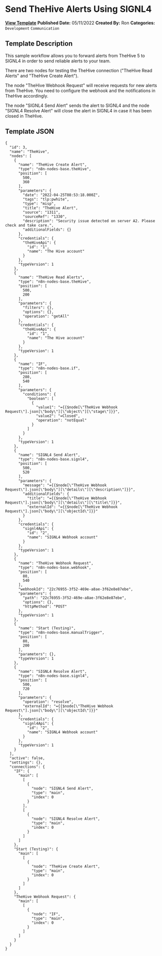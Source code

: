 # Send TheHive Alerts Using SIGNL4

**[View Template](https://n8n.io/workflows/1630-/)**  **Published Date:** 05/11/2022  **Created By:** Ron  **Categories:** `Development` `Communication`  

## Template Description

This sample workflow allows you to forward alerts from TheHive 5 to SIGNL4 in order to send reliable alerts to your team.

There are two nodes for testing the TheHive connection ("TheHive Read Alerts" and "TheHive Create Alert").

The node "TheHive Webhook Request" will receive requests for new alerts from TheHive. You need to configure the webhook and the notifications in TheHive accordingly.

The node "SIGNL4 Send Alert" sends the alert to SIGNL4 and the node "SIGNL4 Resolve Alert" will close the alert in SIGNL4 in case it has been closed in TheHive.


## Template JSON

```
{
  "id": 3,
  "name": "TheHive",
  "nodes": [
    {
      "name": "TheHive Create Alert",
      "type": "n8n-nodes-base.theHive",
      "position": [
        500,
        360
      ],
      "parameters": {
        "date": "2022-04-25T08:53:18.000Z",
        "tags": "tlp:pwhite",
        "type": "misp",
        "title": "TheHive Alert",
        "source": "1311",
        "sourceRef": "1330",
        "description": "Security issue detected on server A2. Please check and take care.",
        "additionalFields": {}
      },
      "credentials": {
        "theHiveApi": {
          "id": "1",
          "name": "The Hive account"
        }
      },
      "typeVersion": 1
    },
    {
      "name": "TheHive Read Alerts",
      "type": "n8n-nodes-base.theHive",
      "position": [
        500,
        200
      ],
      "parameters": {
        "filters": {},
        "options": {},
        "operation": "getAll"
      },
      "credentials": {
        "theHiveApi": {
          "id": "1",
          "name": "The Hive account"
        }
      },
      "typeVersion": 1
    },
    {
      "name": "IF",
      "type": "n8n-nodes-base.if",
      "position": [
        280,
        540
      ],
      "parameters": {
        "conditions": {
          "boolean": [
            {
              "value1": "={{$node[\"TheHive Webhook Request\"].json[\"body\"][\"object\"][\"stage\"]}}",
              "value2": "=Closed",
              "operation": "notEqual"
            }
          ]
        }
      },
      "typeVersion": 1
    },
    {
      "name": "SIGNL4 Send Alert",
      "type": "n8n-nodes-base.signl4",
      "position": [
        500,
        520
      ],
      "parameters": {
        "message": "={{$node[\"TheHive Webhook Request\"].json[\"body\"][\"details\"][\"description\"]}}",
        "additionalFields": {
          "title": "={{$node[\"TheHive Webhook Request\"].json[\"body\"][\"details\"][\"title\"]}}",
          "externalId": "={{$node[\"TheHive Webhook Request\"].json[\"body\"][\"objectId\"]}}"
        }
      },
      "credentials": {
        "signl4Api": {
          "id": "2",
          "name": "SIGNL4 Webhook account"
        }
      },
      "typeVersion": 1
    },
    {
      "name": "TheHive Webhook Request",
      "type": "n8n-nodes-base.webhook",
      "position": [
        80,
        540
      ],
      "webhookId": "22c76955-3f52-469e-a8ae-3f62e8e87ebe",
      "parameters": {
        "path": "22c76955-3f52-469e-a8ae-3f62e8e87ebe",
        "options": {},
        "httpMethod": "POST"
      },
      "typeVersion": 1
    },
    {
      "name": "Start (Testing)",
      "type": "n8n-nodes-base.manualTrigger",
      "position": [
        80,
        200
      ],
      "parameters": {},
      "typeVersion": 1
    },
    {
      "name": "SIGNL4 Resolve Alert",
      "type": "n8n-nodes-base.signl4",
      "position": [
        500,
        720
      ],
      "parameters": {
        "operation": "resolve",
        "externalId": "={{$node[\"TheHive Webhook Request\"].json[\"body\"][\"objectId\"]}}"
      },
      "credentials": {
        "signl4Api": {
          "id": "2",
          "name": "SIGNL4 Webhook account"
        }
      },
      "typeVersion": 1
    }
  ],
  "active": false,
  "settings": {},
  "connections": {
    "IF": {
      "main": [
        [
          {
            "node": "SIGNL4 Send Alert",
            "type": "main",
            "index": 0
          }
        ],
        [
          {
            "node": "SIGNL4 Resolve Alert",
            "type": "main",
            "index": 0
          }
        ]
      ]
    },
    "Start (Testing)": {
      "main": [
        [
          {
            "node": "TheHive Create Alert",
            "type": "main",
            "index": 0
          }
        ]
      ]
    },
    "TheHive Webhook Request": {
      "main": [
        [
          {
            "node": "IF",
            "type": "main",
            "index": 0
          }
        ]
      ]
    }
  }
}
```
